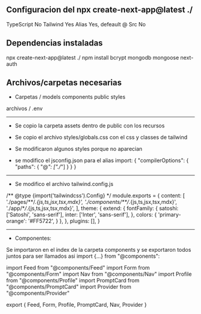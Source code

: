 ## Configuracion del npx create-next-app@latest ./

TypeScript No
Tailwind Yes
Alias Yes, defeault @
Src No

## Dependencias instaladas

npx create-next-app@latest ./
npm install bcrypt mongodb mongoose next-auth

## Archivos/carpetas necesarias

- Carpetas
  /
  models
  components
  public
  styles

archivos
/
.env

---

- Se copio la carpeta assets dentro de public con los recursos
- Se copio el archivo styles/globals.css con el css y classes de tailwind
- Se modificaron algunos styles porque no aparecian

- se modifico el jsconfig.json para el alias import:
  {
  "compilerOptions": {
  "paths": {
  "@_": ["./_"]
  }
  }
  }

---

- Se modifico el archivo tailwind.config.js

/** @type {import('tailwindcss').Config} \*/
module.exports = {
content: [
'./pages/**/_.{js,ts,jsx,tsx,mdx}',
'./components/\*\*/_.{js,ts,jsx,tsx,mdx}',
'./app/\*_/_.{js,ts,jsx,tsx,mdx}',
],
theme: {
extend: {
fontFamily: {
satoshi: ['Satoshi', 'sans-serif'],
inter: ['Inter', 'sans-serif'],
},
colors: {
'primary-orange': '#FF5722',
}
},
},
plugins: [],
}

---

- Componentes:

Se importaron en el index de la carpeta components y se exportaron todos juntos para ser llamados asi import {...} from "@components":

import Feed from "@components/Feed"
import Form from "@components/Form"
import Nav from "@components/Nav"
import Profile from "@components/Profile"
import PromptCard from "@components/PromptCard"
import Provider from "@components/Provider"

export { Feed, Form, Profile, PromptCard, Nav, Provider }
